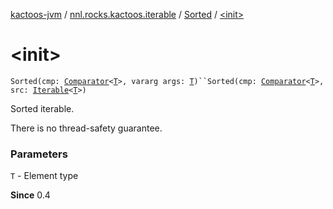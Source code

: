 [kactoos-jvm](../../index.md) / [nnl.rocks.kactoos.iterable](../index.md) / [Sorted](index.md) / [&lt;init&gt;](./-init-.md)

# &lt;init&gt;

`Sorted(cmp: `[`Comparator`](https://kotlinlang.org/api/latest/jvm/stdlib/kotlin/-comparator/index.html)`<`[`T`](index.md#T)`>, vararg args: `[`T`](index.md#T)`)``Sorted(cmp: `[`Comparator`](https://kotlinlang.org/api/latest/jvm/stdlib/kotlin/-comparator/index.html)`<`[`T`](index.md#T)`>, src: `[`Iterable`](https://kotlinlang.org/api/latest/jvm/stdlib/kotlin.collections/-iterable/index.html)`<`[`T`](index.md#T)`>)`

Sorted iterable.

There is no thread-safety guarantee.

### Parameters

`T` - Element type

**Since**
0.4

